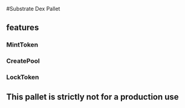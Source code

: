 #Substrate Dex Pallet
 ## features
  ### MintToken
  ### CreatePool
  ### LockToken
## This pallet is strictly not for a production use 
